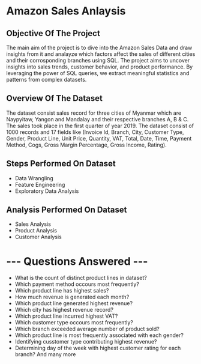 # Amazon Sales Anlaysis 
## Objective Of The Project
The main aim of the project is to dive into the Amazon Sales Data and draw insights from it and analayze which factors affect the sales of different cities and their corrosponding branches using SQL. The project aims to uncover insights into sales trends, customer behavior, and product performance. By leveraging the power of SQL queries, we extract meaningful statistics and patterns from complex datasets.
## Overview Of The Dataset
The dataset consist sales record for three cities of Myanmar which are Naypyitaw, Yangon and Mandalay and their respective branches A, B & C. The sales took place in the first quarter of year 2019. The dataset consist of 1000 records and 17 fields like (Invoice Id, Branch, City, Customer Type, Gender, Product Line, Unit Price, Quantity, VAT, Total, Date, Time, Payment Method, Cogs, Gross Margin Percentage, Gross Income, Rating).
## Steps Performed On Dataset
* Data Wrangling
* Feature Engineering
* Exploratory Data Analysis
## Analysis Performed On Dataset
* Sales Analysis
* Product Analysis
* Customer Analysis
# --- Questions Answered ---
* What is the count of distinct product lines in dataset?
* Which payment method occours most frequently?
* Which product line has highest sales?
* How much revenue is generated each month?
* Which product line generated highest revenue?
* Which city has highest revenue record?
* Which product line incurred highest VAT?
* Which customer type occours most frequently?
* Which branch exceeded average number of product sold?
* Which product line is most frequently associated with each gender?
* Identifying cusstomer type contributing highest revenue?
* Determining day of the week with highest customer rating for each branch?
And many more
